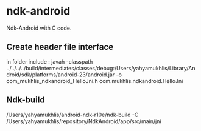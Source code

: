 # ndk-android
Ndk-Android with C code.

## Create header file interface
in folder include :
javah -classpath ../../../../build/intermediates/classes/debug:/Users/yahyamukhlis/Library/Android/sdk/platforms/android-23/android.jar 
-o com_mukhlis_ndkandroid_HelloJni.h com.mukhlis.ndkandroid.HelloJni

## Ndk-build
/Users/yahyamukhlis/android-ndk-r10e/ndk-build -C /Users/yahyamukhlis/repository/NdkAndroid/app/src/main/jni
